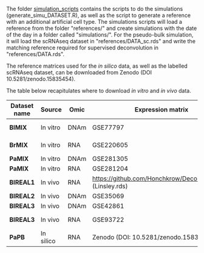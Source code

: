 The folder [simulation_scripts](simulation_scripts) contains the scripts to do the simulations (generate_simu_DATASET.R), as well as the script to generate a reference with an additional artificial cell type.
The simulations scripts will load a reference from the folder "references/" and create simulations with the date of the day in a folder called "simulations/". For the pseudo-bulk simulation, it will load the scRNAseq dataset in "references/DATA_sc.rds" and write the matching reference required for supervised deconvolution in "references/DATA.rds".

The reference matrices used for the *in silico* data, as well as the labelled scRNAseq dataset, can be downloaded from Zenodo (DOI 10.5281/zenodo.15835454).

The table below recapitulates where to download *in vitro* and *in vivo* data.

| **Dataset name** | **Source** | **Omic** | **Expression matrix**                                      | **Proportion matrix**                                           | **Reference profiles matrix**                              |
|------------------|------------|----------|------------------------------------------------------------|-----------------------------------------------------------------|------------------------------------------------------------|
| **BlMIX**        | In vitro   | DNAm     | GSE77797                                                   | Figure 4a (DOI: 10.1186/s12859-016-0943-7)                      | GSE35069                                                   |
| **BrMIX**        | In vitro   | RNA      | GSE220605                                                  | "Cell count" column, table S1 (DOI: 10.1186/s13059-023-03016-6) | GSE220605                                                  |
| **PaMIX**        | In vitro   | DNAm     | GSE281305                                                  | Zenodo (DOI: 10.5281/zenodo.15835454)                           | GSE281305                                                  |
| **PaMIX**        | In vitro   | RNA      | GSE281204                                                  | Zenodo (DOI: 10.5281/zenodo.15835454)                           | GSE281204                                                  |
| **BlREAL1**      | In vivo    | RNA      | https://github.com/Honchkrow/Deconer_dataset (Linsley.rds) | https://github.com/Honchkrow/Deconer_dataset (Linsley.rds)      | https://github.com/Honchkrow/Deconer_dataset (Linsley.rds) |
| **BlREAL2**      | In vivo    | DNAm     | GSE35069                                                   | DOI: 10.1371/journal.pone.0041361.s004                          | GSE35069                                                   |
| **BlREAL3**      | In vivo    | DNAm     | GSE42861                                                   | Table S2 (DOI: 10.1038/nbt.2487)                                | GSE35069                                                   |
| **BlREAL3**      | In vivo    | RNA      | GSE93722                                                   | Supplementary file 3A (DOI: 10.7554/eLife.26476 )               | EPIC::TRef                                                 |
| **PaPB**         | In silico  | RNA      | Zenodo (DOI: 10.5281/zenodo.15835454)                      | NA                                                              | GSE281204                                                  |


